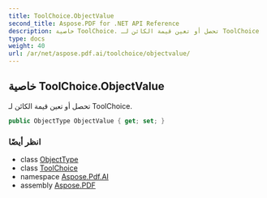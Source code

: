 ```yaml
---
title: ToolChoice.ObjectValue
second_title: Aspose.PDF for .NET API Reference
description: خاصية ToolChoice. تحصل أو تعين قيمة الكائن لـ ToolChoice
type: docs
weight: 40
url: /ar/net/aspose.pdf.ai/toolchoice/objectvalue/
---
```

## خاصية ToolChoice.ObjectValue

تحصل أو تعين قيمة الكائن لـ ToolChoice.

```csharp
public ObjectType ObjectValue { get; set; }
```

### انظر أيضًا

* class [ObjectType](../../toolchoice.objecttype/)
* class [ToolChoice](../)
* namespace [Aspose.Pdf.AI](../../../aspose.pdf.ai/)
* assembly [Aspose.PDF](../../../)